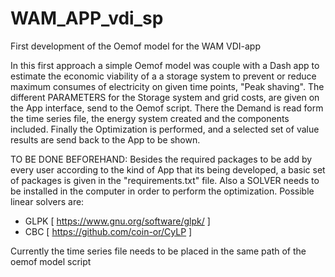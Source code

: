 # WAM_APP_vdi_sp
First development of the Oemof model for the WAM VDI-app

In this first approach a simple Oemof model was couple with a Dash app to estimate the  economic viability of a a storage 
system to prevent or reduce maximum consumes of electricity on given time points, "Peak shaving".
The different PARAMETERS for the Storage system and grid costs, are given on the App interface, send to 
the Oemof script. There the Demand is read form the time series file, the energy system created and the 
components included. Finally the Optimization is performed, and a selected set of value results are send 
back to the App to be shown.

TO BE DONE BEFOREHAND:
Besides the required packages  to be add by every user according to the kind of App that its being developed,
a basic set of packages is given in the "requirements.txt" file. Also a SOLVER needs to be installed in the 
computer in order to perform the optimization. Possible linear solvers are:
 - GLPK  [ https://www.gnu.org/software/glpk/ ]
 - CBC   [ https://github.com/coin-or/CyLP ]  
 
Currently the time series file needs to be placed in the same path of the oemof model script
  

